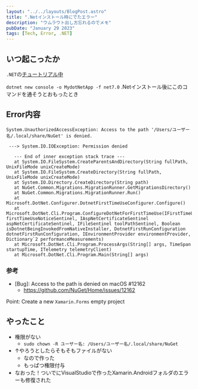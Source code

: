 ```yaml
---
layout: "../../layouts/BlogPost.astro"
title: ".Netインストール時にでたエラー"
description: "ウムラウト出し方忘れるのでメモ"
pubDate: "January 29 2023"
tags: [Tech, Error, .NET]
---
```


## いつ起こったか

`.NET`の[チュートリアル中](https://learn.microsoft.com/en-us/training/paths/csharp-first-steps/)

`dotnet new console -o MydotNetApp -f net7.0`
.Netインストール後にこのコマンドを通そうとおもったとき


## Error内容

``` shell
System.UnauthorizedAccessException: Access to the path '/Users/ユーザー名/.local/share/NuGet' is denied.

 ---> System.IO.IOException: Permission denied

   --- End of inner exception stack trace ---
   at System.IO.FileSystem.CreateParentsAndDirectory(String fullPath, UnixFileMode unixCreateMode)
   at System.IO.FileSystem.CreateDirectory(String fullPath, UnixFileMode unixCreateMode)
   at System.IO.Directory.CreateDirectory(String path)
   at NuGet.Common.Migrations.MigrationRunner.GetMigrationsDirectory()
   at NuGet.Common.Migrations.MigrationRunner.Run()
   at Microsoft.DotNet.Configurer.DotnetFirstTimeUseConfigurer.Configure()
   at Microsoft.DotNet.Cli.Program.ConfigureDotNetForFirstTimeUse(IFirstTimeUseNoticeSentinel firstTimeUseNoticeSentinel, IAspNetCertificateSentinel aspNetCertificateSentinel, IFileSentinel toolPathSentinel, Boolean isDotnetBeingInvokedFromNativeInstaller, DotnetFirstRunConfiguration dotnetFirstRunConfiguration, IEnvironmentProvider environmentProvider, Dictionary`2 performanceMeasurements)
   at Microsoft.DotNet.Cli.Program.ProcessArgs(String[] args, TimeSpan startupTime, ITelemetry telemetryClient)
   at Microsoft.DotNet.Cli.Program.Main(String[] args)
```

### 参考

- [Bug]: Access to the path is denied on macOS #12162
  - https://github.com/NuGet/Home/issues/12162

Point: Create a new `Xamarin.Forms` empty project

## やったこと

- 権限がない
  - `sudo chown -R ユーザー名: /Users/ユーザー名/.local/share/NuGet`
- ↑やろうとしたらそもそもファイルがない
  - なので作った
  - もっぱつ権限付与
- なおった！ついでにVisualStudioで作ったXamarin.Androidフォルダのエラーも修復された
